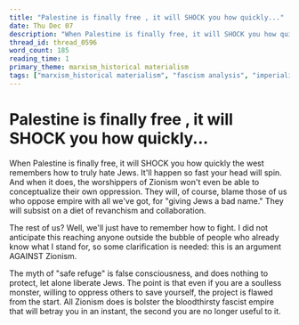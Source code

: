 ```yaml
---
title: "Palestine is finally free , it will SHOCK you how quickly..."
date: Thu Dec 07
description: "When Palestine is finally free, it will SHOCK you how quickly the west remembers how to truly hate Jews. It'll happen so fast your head will spin."
thread_id: thread_0596
word_count: 185
reading_time: 1
primary_theme: marxism_historical materialism
tags: ["marxism_historical materialism", "fascism analysis", "imperialism_colonialism"]
---
```


# Palestine is finally free , it will SHOCK you how quickly...

When Palestine is finally free, it will SHOCK you how quickly the west remembers how to truly hate Jews. It'll happen so fast your head will spin. And when it does, the worshippers of Zionism won't even be able to conceptualize their own oppression. They will, of course, blame those of us who oppose empire with all we've got, for "giving Jews a bad name." They will subsist on a diet of revanchism and collaboration.

The rest of us? Well, we'll just have to remember how to fight. I did not anticipate this reaching anyone outside the bubble of people who already know what I stand for, so some clarification is needed: this is an argument AGAINST Zionism.

The myth of "safe refuge" is false consciousness, and does nothing to protect, let alone liberate Jews. The point is that even if you are a soulless monster, willing to oppress others to save yourself, the project is flawed from the start. All Zionism does is bolster the bloodthirsty fascist empire that will betray you in an instant, the second you are no longer useful to it.